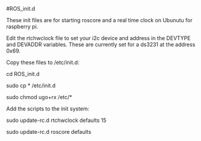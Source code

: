 #ROS_init.d

These init files are for starting roscore and a real time
clock on Ubunutu for raspberry pi.

Edit the rtchwclock file to set your i2c device and address in the
DEVTYPE and DEVADDR variables. These are currently set for a ds3231
at the address 0x69.

Copy these files to /etc/init.d:

cd ROS_init.d

sudo cp * /etc/init.d

sudo chmod ugo+rx /etc/*

Add the scripts to the init system:

sudo update-rc.d rtchwclock defaults 15

sudo update-rc.d roscore defaults
